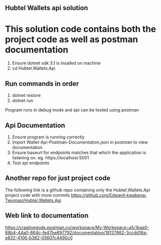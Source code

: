 ## Hubtel Wallets api solution
# This solution code contains both the project code as well as postman documentation 

1. Ensure dotnet sdk 3.1 is insalled on machine
2. cd Hubtel.Wallets.Api

## Run commands in order

1. dotnet restore
2. dotnet run

Program runs in debug mode and api can be tested using postman

## Api Documentation
1. Ensure program is running correctly
2. Import Wallet-Api-Postman-Documentation.json in postman to view documentation
3. Ensure baseurl for endpoints matches that which the application is listening on. eg. https://localhost:5001
4. Test api endpoints

## Another repo for just project code

The following link is a github repo containing only the Hubtel.Wallets.Api project code with more commits
https://github.com/Edward-kwabena-Twumasi/Hubtel.Wallets.Api

## Web link to documentation
https://craativegods.postman.co/workspace/My-Workspace~a1c1baa0-88b4-44a0-864c-fe47be897792/documentation/18127862-3ccdd16a-e832-4106-b382-05607c4490c0
